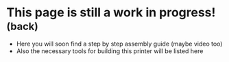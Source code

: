 # This page is still a work in progress! [<sub>(back)</sub>](../../../)
- Here you will soon find a step by step assembly guide (maybe video too)
- Also the necessary tools for building this printer will be listed here
